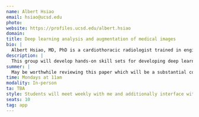 ```yaml
---
name: Albert Hsiao
email: hsiao@ucsd.edu
photo: 
website: https://profiles.ucsd.edu/albert.hsiao
domain: 
title: Deep learning analysis and augmentation of medical images
bio: |
  Albert Hsiao, MD, PhD is a cardiothoracic radiologist trained in engineering at Caltech and bioengineering and bioinformatics in the UC San Diego Medical Scientist Training Program (MSTP). He completed his residency and fellowships in Interventional Radiology and Cardiovascular Imaging at Stanford before returning to UC San Diego as faculty in Radiology, where he leads advanced cardiovascular imaging and the Augmented Imaging and Data Analytics (AiDA) research laboratory. While a radiology resident at Stanford, he co-founded Arterys, a cloud-native software company to bring 4D Flow MRI and artificial intelligence technologies to market. He continues to partner with industry to develop and create new imaging technologies to improve diagnosis and management of disease.
description: |
  This group will develop hands-on skill sets for developing deep learning algorithms for medical imaging. In the first quarter, students will reproduce our lab's prior results in chest radiography, including the estimation blood serum markers of heart failure from chest radiographs, using standard CNN architectures. In the second quarter, students will investigate new approaches for interfacing specialized CNN image encoders with strategies that interrogate algorithm explainability.
summer: |
  May be worthwhile reviewing this paper which will be a substantial component of the first quarter https://ieeexplore.ieee.org/document/9768796
time: Mondays at 11am
modality: In-person
ta: TBA
style: Students will meet weekly with me and additionally interface with scientists, post-doctoral fellows and graduate students in the lab.
seats: 10
tag: app
---
```

